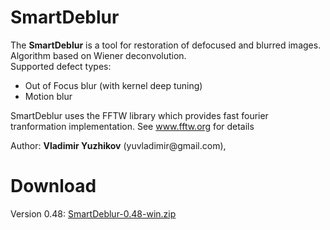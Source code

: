 SmartDeblur
===========

The **SmartDeblur** is a tool for restoration of defocused and blurred images. 
Algorithm based on Wiener deconvolution.<br>
Supported defect types:<ul>
<li>Out of Focus blur (with kernel deep tuning)</li>
<li>Motion blur</li></ul></p>
<p>SmartDeblur uses the FFTW library which provides fast fourier tranformation implementation. 
See <a href='www.fftw.org'>www.fftw.org</a> for details </p>
<p>Author: <b>Vladimir Yuzhikov</b> (yuvladimir@gmail.com), 

Download
========
Version 0.48: 
[SmartDeblur-0.48-win.zip](https://github.com/downloads/Y-Vladimir/SmartDeblur/SmartDeblur-0.48-win.zip)